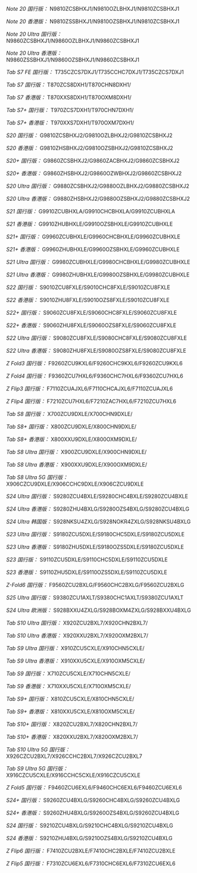 *Note 20 国行版：*
N9810ZCSBHXJ1/N9810OZLBHXJ1/N9810ZCSBHXJ1

*Note 20 香港版：*
N9810ZSSBHXJ1/N9810OZSBHXJ1/N9810ZCSBHXJ1

*Note 20 Ultra 国行版：*
N9860ZCSBHXJ1/N9860OZLBHXJ1/N9860ZCSBHXJ1

*Note 20 Ultra 香港版：*
N9860ZSSBHXJ1/N9860OZSBHXJ1/N9860ZCSBHXJ1

*Tab S7 FE 国行版：*
T735CZCS7DXJ1/T735CCHC7DXJ1/T735CZCS7DXJ1

*Tab S7 国行版：*
T870ZCS8DXH1/T870CHN8DXH1/

*Tab S7 香港版：*
T870XXS8DXH1/T870OXM8DXH1/

*Tab S7+ 国行版：*
T970ZCS7DXH1/T970CHN7DXH1/

*Tab S7+ 香港版：*
T970XXS7DXH1/T970OXM7DXH1/

*S20 国行版：*
G9810ZCSBHXJ2/G9810OZLBHXJ2/G9810ZCSBHXJ2

*S20 香港版：*
G9810ZHSBHXJ2/G9810OZSBHXJ2/G9810ZCSBHXJ2

*S20+ 国行版：*
G9860ZCSBHXJ2/G9860ZACBHXJ2/G9860ZCSBHXJ2

*S20+ 香港版：*
G9860ZHSBHXJ2/G9860OZWBHXJ2/G9860ZCSBHXJ2

*S20 Ultra 国行版：*
G9880ZCSBHXJ2/G9880OZLBHXJ2/G9880ZCSBHXJ2

*S20 Ultra 香港版：*
G9880ZHSBHXJ2/G9880OZSBHXJ2/G9880ZCSBHXJ2

*S21 国行版：*
G9910ZCUBHXLA/G9910CHCBHXLA/G9910ZCUBHXLA

*S21 香港版：*
G9910ZHUBHXLE/G9910OZSBHXLE/G9910ZCUBHXLE

*S21+ 国行版：*
G9960ZCUBHXLE/G9960CHCBHXLE/G9960ZCUBHXLE

*S21+ 香港版：*
G9960ZHUBHXLE/G9960OZSBHXLE/G9960ZCUBHXLE

*S21 Ultra 国行版：*
G9980ZCUBHXLE/G9980CHCBHXLE/G9980ZCUBHXLE

*S21 Ultra 香港版：*
G9980ZHUBHXLE/G9980OZSBHXLE/G9980ZCUBHXLE

*S22 国行版：*
S9010ZCU8FXLE/S9010CHC8FXLE/S9010ZCU8FXLE

*S22 香港版：*
S9010ZHU8FXLE/S9010OZS8FXLE/S9010ZCU8FXLE

*S22+ 国行版：*
S9060ZCU8FXLE/S9060CHC8FXLE/S9060ZCU8FXLE

*S22+ 香港版：*
S9060ZHU8FXLE/S9060OZS8FXLE/S9060ZCU8FXLE

*S22 Ultra 国行版：*
S9080ZCU8FXLE/S9080CHC8FXLE/S9080ZCU8FXLE

*S22 Ultra 香港版：*
S9080ZHU8FXLE/S9080OZS8FXLE/S9080ZCU8FXLE

*Z Fold3 国行版：*
F9260ZCU9KXL6/F9260CHC9KXL6/F9260ZCU9KXL6

*Z Fold4 国行版：*
F9360ZCU7HXL6/F9360CHC7HXL6/F9360ZCU7HXL6

*Z Flip3 国行版：*
F7110ZCUAJXL6/F7110CHCAJXL6/F7110ZCUAJXL6

*Z Flip4 国行版：*
F7210ZCU7HXL6/F7210ZAC7HXL6/F7210ZCU7HXL6

*Tab S8 国行版：*
X700ZCU9DXLE/X700CHN9DXLE/

*Tab S8+ 国行版：*
X800ZCU9DXLE/X800CHN9DXLE/

*Tab S8+ 香港版：*
X800XXU9DXLE/X800OXM9DXLE/

*Tab S8 Ultra 国行版：*
X900ZCU9DXLE/X900CHN9DXLE/

*Tab S8 Ultra 香港版：*
X900XXU9DXLE/X900OXM9DXLE/

*Tab S8 Ultra 5G 国行版：*
X906CZCU9DXLE/X906CCHC9DXLE/X906CZCU9DXLE

*S24 Ultra 国行版：*
S9280ZCU4BXLE/S9280CHC4BXLE/S9280ZCU4BXLE

*S24 Ultra 香港版：*
S9280ZHU4BXLG/S9280OZS4BXLG/S9280ZCU4BXLG

*S24 Ultra 韩国版：*
S928NKSU4ZXLG/S928NOKR4ZXLG/S928NKSU4BXLG

*S23 Ultra 国行版：*
S9180ZCU5DXLE/S9180CHC5DXLE/S9180ZCU5DXLE

*S23 Ultra 香港版：*
S9180ZHU5DXLE/S9180OZS5DXLE/S9180ZCU5DXLE

*S23 国行版：*
S9110ZCU5DXLE/S9110CHC5DXLE/S9110ZCU5DXLE

*S23 香港版：*
S9110ZHU5DXLE/S9110OZS5DXLE/S9110ZCU5DXLE

*Z-Fold6 国行版：*
F9560ZCU2BXLG/F9560CHC2BXLG/F9560ZCU2BXLG

*S25 Ultra 国行版：*
S9380ZCU1AXLT/S9380CHC1AXLT/S9380ZCU1AXLT

*S24 Ultra 欧洲版：*
S928BXXU4ZXLG/S928BOXM4ZXLG/S928BXXU4BXLG

*Tab S10 Ultra 国行版：*
X920ZCU2BXL7/X920CHN2BXL7/

*Tab S10 Ultra 香港版：*
X920XXU2BXL7/X920OXM2BXL7/

*Tab S9 Ultra 国行版：*
X910ZCU5CXLE/X910CHN5CXLE/

*Tab S9 Ultra 香港版：*
X910XXU5CXLE/X910OXM5CXLE/

*Tab S9  国行版：*
X710ZCU5CXLE/X710CHN5CXLE/

*Tab S9  香港版：*
X710XXU5CXLE/X710OXM5CXLE/

*Tab S9+ 国行版：*
X810ZCU5CXLE/X810CHN5CXLE/

*Tab S9+ 香港版：*
X810XXU5CXLE/X810OXM5CXLE/

*Tab S10+ 国行版：*
X820ZCU2BXL7/X820CHN2BXL7/

*Tab S10+ 香港版：*
X820XXU2BXL7/X820OXM2BXL7/

*Tab S10 Ultra 5G 国行版：*
X926CZCU2BXL7/X926CCHC2BXL7/X926CZCU2BXL7

*Tab S9 Ultra 5G 国行版：*
X916CZCU5CXLE/X916CCHC5CXLE/X916CZCU5CXLE

*Z Fold5 国行版：*
F9460ZCU6EXL6/F9460CHC6EXL6/F9460ZCU6EXL6

*S24+ 国行版：*
S9260ZCU4BXLG/S9260CHC4BXLG/S9260ZCU4BXLG

*S24+ 香港版：*
S9260ZHU4BXLG/S9260OZS4BXLG/S9260ZCU4BXLG

*S24 国行版：*
S9210ZCU4BXLG/S9210CHC4BXLG/S9210ZCU4BXLG

*S24 香港版：*
S9210ZHU4BXLG/S9210OZS4BXLG/S9210ZCU4BXLG

*Z Flip6 国行版：*
F7410ZCU2BXLE/F7410CHC2BXLE/F7410ZCU2BXLE

*Z Flip5 国行版：*
F7310ZCU6EXL6/F7310CHC6EXL6/F7310ZCU6EXL6


